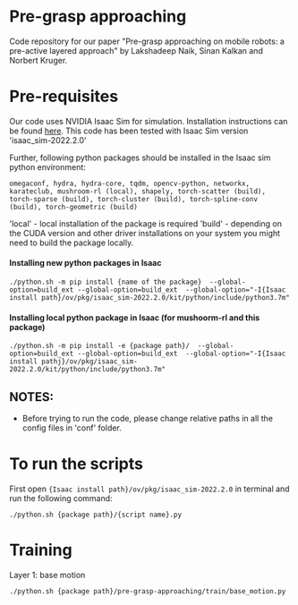 # Pre-grasp approaching

Code repository for our paper "Pre-grasp approaching on mobile robots: a pre-active layered approach" by Lakshadeep Naik, Sinan Kalkan and Norbert Kruger. 


# Pre-requisites
Our code uses NVIDIA Isaac Sim for simulation. Installation instructions can be found [here](https://docs.omniverse.nvidia.com/isaacsim/latest/installation/install_workstation.html). This code has been tested with Isaac Sim version 'isaac_sim-2022.2.0'

Further, following python packages should be installed in the Isaac sim python environment:
```
omegaconf, hydra, hydra-core, tqdm, opencv-python, networkx, karateclub, mushroom-rl (local), shapely, torch-scatter (build),  torch-sparse (build), torch-cluster (build), torch-spline-conv (build), torch-geometric (build)
```

'local' - local installation of the package is required
'build' - depending on the CUDA version and other driver installations on your system you might need to build the package locally.

#### Installing new python packages in Isaac
```
./python.sh -m pip install {name of the package}  --global-option=build_ext --global-option=build_ext  --global-option="-I{Isaac install path}/ov/pkg/isaac_sim-2022.2.0/kit/python/include/python3.7m"
```

#### Installing local python package in Isaac (for mushoorm-rl and this package)
```
./python.sh -m pip install -e {package path}/  --global-option=build_ext --global-option=build_ext  --global-option="-I{Isaac install pathj}/ov/pkg/isaac_sim-2022.2.0/kit/python/include/python3.7m"
```

## NOTES:
- Before trying to run the code, please change relative paths in all the config files in 'conf' folder.

# To run the scripts
First open `{Isaac install path}/ov/pkg/isaac_sim-2022.2.0` in terminal and run the following command:
```
./python.sh {package path}/{script name}.py 

```

# Training
Layer 1: base motion
```
./python.sh {package path}/pre-grasp-approaching/train/base_motion.py 

```